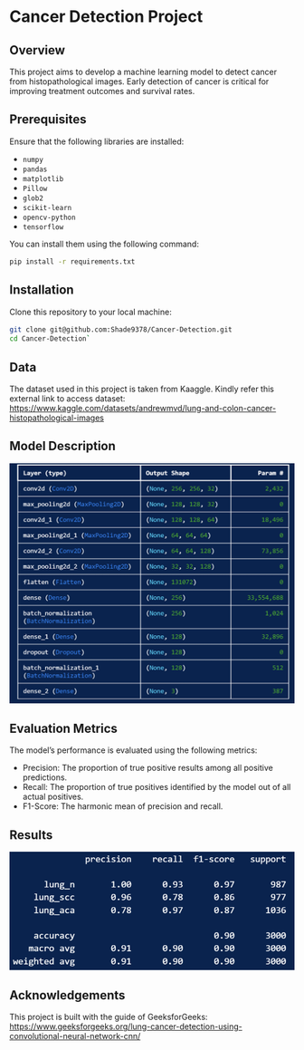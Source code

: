 # **Cancer Detection Project**

## Overview
This project aims to develop a machine learning model to detect cancer from histopathological images. Early detection of cancer is critical for improving treatment outcomes and survival rates.

## Prerequisites

Ensure that the following libraries are installed:

- `numpy`
- `pandas`
- `matplotlib`
- `Pillow`
- `glob2`
- `scikit-learn`
- `opencv-python` 
- `tensorflow`

You can install them using the following command:

```bash
pip install -r requirements.txt
```

## Installation
Clone this repository to your local machine:

```bash
git clone git@github.com:Shade9378/Cancer-Detection.git
cd Cancer-Detection`
```

## Data
The dataset used in this project is taken from Kaaggle. Kindly refer this external link to access dataset: https://www.kaggle.com/datasets/andrewmvd/lung-and-colon-cancer-histopathological-images

## Model Description
![Model](result/model.png "model")

## Evaluation Metrics
The model’s performance is evaluated using the following metrics:
- Precision: The proportion of true positive results among all positive predictions.
- Recall: The proportion of true positives identified by the model out of all actual positives.
- F1-Score: The harmonic mean of precision and recall.

## Results
![Result](result/result.png "result")

## Acknowledgements 
This project is built with the guide of GeeksforGeeks: https://www.geeksforgeeks.org/lung-cancer-detection-using-convolutional-neural-network-cnn/
